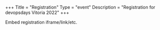 +++
Title = "Registration"
Type = "event"
Description = "Registration for devopsdays Vitoria 2022"
+++

<div style="width:100%; text-align:left;">

Embed registration iframe/link/etc.
</div></div>
</div>
